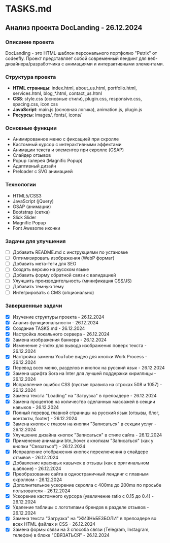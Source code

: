 # TASKS.md

## Анализ проекта DocLanding - 26.12.2024

### Описание проекта
DocLanding - это HTML-шаблон персонального портфолио "Petrix" от codeefly. Проект представляет собой современный лендинг для веб-дизайнера/разработчика с анимациями и интерактивными элементами.

### Структура проекта
- **HTML страницы**: index.html, about_us.html, portfolio.html, services.html, blog_*.html, contact_us.html
- **CSS**: style.css (основные стили), plugin.css, responsive.css, spacing.css, icon.css
- **JavaScript**: main.js (основная логика), animation.js, plugin.js
- **Ресурсы**: images/, fonts/, icons/

### Основные функции
- Анимированное меню с фиксацией при скролле
- Кастомный курсор с интерактивными эффектами
- Анимации текста и элементов при скролле (GSAP)
- Слайдер отзывов
- Popup галерея (Magnific Popup)
- Адаптивный дизайн
- Preloader с SVG анимацией

### Технологии
- HTML5/CSS3
- JavaScript (jQuery)
- GSAP (анимации)
- Bootstrap (сетка)
- Slick Slider
- Magnific Popup
- Font Awesome иконки

### Задачи для улучшения
- [ ] Добавить README.md с инструкциями по установке
- [ ] Оптимизировать изображения (WebP формат)
- [ ] Добавить мета-теги для SEO
- [ ] Создать версию на русском языке
- [ ] Добавить форму обратной связи с валидацией
- [ ] Улучшить производительность (минификация CSS/JS)
- [ ] Добавить темную тему
- [ ] Интегрировать с CMS (опционально)

### Завершенные задачи
- [x] Изучение структуры проекта - 26.12.2024
- [x] Анализ функциональности - 26.12.2024
- [x] Создание TASKS.md - 26.12.2024
- [x] Настройка локального сервера - 26.12.2024
- [x] Замена изображения баннера - 26.12.2024
- [x] Изменение z-index для вывода изображения поверх текста - 26.12.2024
- [x] Настройка замены YouTube видео для кнопки Work Process - 26.12.2024
- [x] Перевод всех меню, разделов и кнопок на русский язык - 26.12.2024
- [x] Замена шрифта Sora на Inter для лучшей поддержки кириллицы - 26.12.2024
- [x] Исправление ошибок CSS (пустые правила на строках 508 и 1057) - 26.12.2024
- [x] Замена текста "Loading" на "Загрузка" в прелоадере - 26.12.2024
- [x] Замена процентов на количество сделанных массажей в секции навыков - 26.12.2024
- [x] Полный перевод главной страницы на русский язык (отзывы, блог, контакты, footer) - 26.12.2024
- [x] Замена кнопок с глазом на кнопки "Записаться" в секции услуг - 26.12.2024
- [x] Улучшение дизайна кнопок "Записаться" в стиле сайта - 26.12.2024
- [x] Применение анимации btn_hover к кнопкам "Записаться" (как у кнопки "Связаться") - 26.12.2024
- [x] Исправление отображения кнопок переключения в слайдере отзывов - 26.12.2024
- [x] Добавление красивых кавычек в отзывы (как в оригинальном шаблоне) - 26.12.2024
- [x] Преобразование сайта в одностраничный лендинг с плавным скроллом - 26.12.2024
- [x] Дополнительное ускорение скролла с 400ms до 200ms по просьбе пользователя - 26.12.2024
- [x] Ускорение кастомного курсора (увеличение ratio с 0.15 до 0.4) - 26.12.2024
- [x] Удаление таблицы с логотипами брендов в разделе отзывов - 26.12.2024
- [x] Замена текста "Загрузка" на "ЖИЗНЬБЕЗБОЛИ" в прелоадере во всех HTML файлах и CSS - 26.12.2024
- [x] Замена формы связи на 3 способа связи (Telegram, Instagram, телефон) в блоке "СВЯЗАТЬСЯ" - 26.12.2024